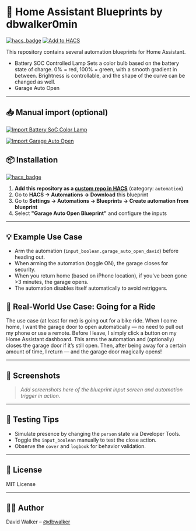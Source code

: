 # 🧰 Home Assistant Blueprints by dbwalker0min

[![hacs_badge](https://img.shields.io/badge/HACS-Default-orange.svg?style=for-the-badge)](https://hacs.xyz/docs/use)
[![Add to HACS](https://my.home-assistant.io/badges/hacs_repository.svg)](https://my.home-assistant.io/redirect/hacs_repository/?owner=dbwalker0min&repository=home-assistant-blueprints&category=template)

This repository contains several automation blueprints for Home Assistant.

- Battery SOC Controlled Lamp
  Sets a color bulb based on the battery state of charge. 0% = red, 100% = green, with a smooth gradient in between. Brightness is controllable, and the shape of the curve can be changed as well.
- Garage Auto Open
  

---

## 📥 Manual import (optional)

[![Import Battery SoC Color Lamp](https://my.home-assistant.io/badges/blueprint_import.svg)](https://my.home-assistant.io/redirect/blueprint_import/?url=https://raw.githubusercontent.com/dbwalker0min/home-assistant-blueprints/main/blueprints/automation/dbwalker0min/battery_soc_color_lamp.yaml)

[![Import Garage Auto Open](https://my.home-assistant.io/badges/blueprint_import.svg)](https://my.home-assistant.io/redirect/blueprint_import/?url=https://raw.githubusercontent.com/dbwalker0min/home-assistant-blueprints/main/blueprints/automation/dbwalker0min/garage_auto_open.yaml)





## 📦 Installation

[![hacs_badge](https://img.shields.io/badge/HACS-Default-orange.svg?style=for-the-badge)](https://hacs.xyz/docs/use)

1. **Add this repository as a [custom repo in HACS](https://hacs.xyz/docs/faq/custom_repositories)** (category: `automation`)
2. Go to **HACS → Automations → Download** this blueprint
3. Go to **Settings → Automations → Blueprints → Create automation from blueprint**
4. Select **"Garage Auto Open Blueprint"** and configure the inputs

---

## 💡 Example Use Case

- Arm the automation (`input_boolean.garage_auto_open_david`) before heading out.
- When arming the automation (toggle ON), the garage closes for security.
- When you return home (based on iPhone location), if you've been gone >3 minutes, the garage opens.
- The automation disables itself automatically to avoid retriggers.

## 🚴 Real-World Use Case: Going for a Ride

The use case (at least for me) is going out for a bike ride. When I come home, I want the garage door to open automatically — no need to pull out my phone or use a remote. Before I leave, I simply click a button on my Home Assistant dashboard. This arms the automation and (optionally) closes the garage door if it’s still open. Then, after being away for a certain amount of time, I return — and the garage door magically opens!

---

## 📸 Screenshots

> _Add screenshots here of the blueprint input screen and automation trigger in action._

---

## 🧪 Testing Tips

- Simulate presence by changing the `person` state via Developer Tools.
- Toggle the `input_boolean` manually to test the close action.
- Observe the `cover` and `logbook` for behavior validation.

---

## 📄 License

MIT License

---

## 🙋‍♂️ Author

David Walker – [@dbwalker](https://github.com/dbwalker)

